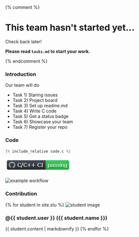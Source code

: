 {% comment %}

# This team hasn't started yet...

Check back later!

**Please read `tasks.md` to start your work.**

{% endcomment %}

### **Introduction**
Our team will do
- Task 1) Staring issues
- Task 2) Project board
- Task 3) Set up readme.md
- Task 4) Write C code
- Task 5) Get a status badge
- Task 6) Showcase your team
- Task 7) Register your repo
 
### **Code**

```c
{% include_relative code.c %}
```

![badge](https://github.com/div1121/project-team-a-try/blob/master/image_for_c.JPG?raw=true)

![example workflow](https://github.com/div1121/project-team-a-try/actions/workflows/c-cpp.yml/badge.svg)

### **Contribution**
{% for student in site.stu %}
    <img alt="student image" src="{{student.image}}">
    <h3>@{{ student.user }} ({{ student.name }})</h3>
    {{ student.content | markdownify }}
{% endfor %}